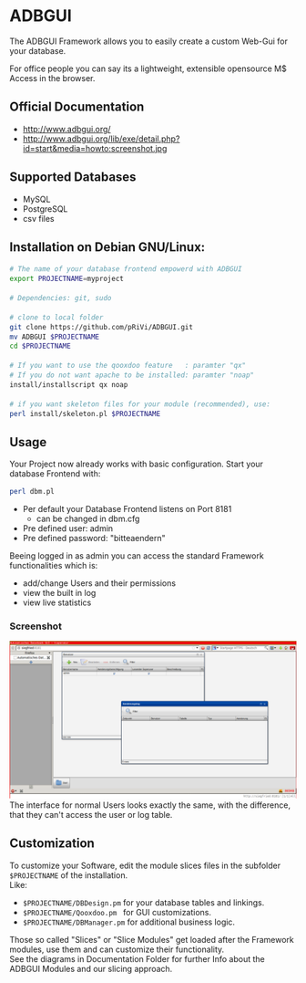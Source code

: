 # ADBGUI

The ADBGUI Framework allows you to easily create a custom Web-Gui for your database. 

For office people you can say its a lightweight, extensible opensource  M$ Access in the browser.


## Official Documentation
* http://www.adbgui.org/    
* http://www.adbgui.org/lib/exe/detail.php?id=start&media=howto:screenshot.jpg

## Supported Databases
* MySQL
* PostgreSQL
* csv files


## Installation on Debian GNU/Linux:

```bash
# The name of your database frontend empowerd with ADBGUI
export PROJECTNAME=myproject

# Dependencies: git, sudo

# clone to local folder
git clone https://github.com/pRiVi/ADBGUI.git
mv ADBGUI $PROJECTNAME
cd $PROJECTNAME

# If you want to use the qooxdoo feature   : paramter "qx"
# If you do not want apache to be installed: paramter "noap"
install/installscript qx noap

# if you want skeleton files for your module (recommended), use:
perl install/skeleton.pl $PROJECTNAME
```
## Usage
Your Project now already works with basic configuration.
Start your database Frontend with:
```bash
perl dbm.pl
```
* Per default your Database Frontend listens on Port 8181
  * can be changed in dbm.cfg
* Pre defined user:      admin
* Pre defined password: "bitteaendern"

Beeing logged in as admin you can access the standard Framework functionalities which is:
* add/change Users and their permissions
* view the built in log
* view live statistics

### Screenshot
![admin_interface](./Documentation/screenshot_admin_user.png)
The interface for normal Users looks exactly the same, with the difference,
that they can't access the user or log table.


## Customization
To customize your Software, edit the module slices files
in the subfolder `$PROJECTNAME` of the installation.  
Like:
* `$PROJECTNAME/DBDesign.pm` for your database tables and linkings.
* `$PROJECTNAME/Qooxdoo.pm ` for GUI customizations.
* `$PROJECTNAME/DBManager.pm` for additional business logic.  

Those so called "Slices" or "Slice Modules" get loaded after the Framework modules, use them
and can customize their functionality.   
See the diagrams in Documentation Folder for further Info about the ADBGUI Modules and our slicing approach.
